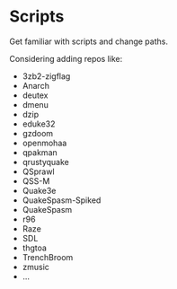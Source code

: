 # Scripts

Get familiar with scripts and change paths.

Considering adding repos like:
- 3zb2-zigflag
- Anarch
- deutex
- dmenu
- dzip
- eduke32
- gzdoom
- openmohaa
- qpakman
- qrustyquake
- QSprawl
- QSS-M
- Quake3e
- QuakeSpasm-Spiked
- QuakeSpasm
- r96
- Raze
- SDL
- thgtoa
- TrenchBroom
- zmusic
- ...

